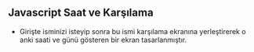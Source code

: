 ## Javascript Saat ve Karşılama

*  Girişte isminizi isteyip sonra bu ismi karşılama ekranına yerleştirerek o anki saati ve günü gösteren bir ekran tasarlanmıştır.




